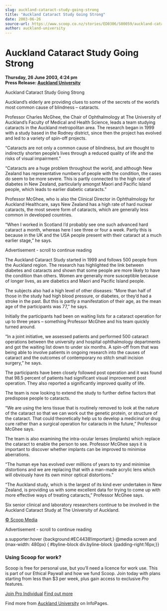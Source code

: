 ```yaml
---
slug: auckland-cataract-study-going-strong
title: "Auckland Cataract Study Going Strong"
date: 2003-06-26
source-url: https://www.scoop.co.nz/stories/ED0306/S00059/auckland-cataract-study-going-strong.htm
author: auckland-university
---
```

Auckland Cataract Study Going Strong
====================================

**Thursday, 26 June 2003, 4:24 pm**  
**Press Release: [Auckland University](https://info.scoop.co.nz/Auckland_University)**

  
Auckland Cataract Study Going Strong

Auckland’s elderly are providing clues to some of the secrets of the world’s most common cause of blindness – cataracts.

Professor Charles McGhee, the Chair of Ophthalmology at The University of Auckland’s Faculty of Medical and Health Science, leads a team studying cataracts in the Auckland metropolitan area. The research began in 1999 with a study based in the Rodney district, since then the project has evolved and led to a variety of spin-off projects.

“Cataracts are not only a common cause of blindness, but are thought to indirectly shorten people’s lives through a reduced quality of life and the risks of visual impairment.”

“Cataracts are a huge problem throughout the world, and although New Zealand has representative numbers of people with the condition, the cases do seem to be more severe. This is partly connected to the high rate of diabetes in New Zealand, particularly amongst Maori and Pacific Island people, which leads to earlier diabetic cataracts.”

Professor McGhee, who is also the Clinical Director in Ophthalmology for Auckland Healthcare, says New Zealand has a high rate of hard nuclear cataracts, the most severe form of cataracts, which are generally less common in developed countries.

“When I worked in Scotland I’d probably see one such advanced hard cataract a month, whereas here I see three or four a week. Partly this is because in the UK and the USA people present with their cataract at a much earlier stage,” he says.

Advertisement - scroll to continue reading





The Auckland Cataract Study started in 1999 and follows 500 people from the Auckland region. The research has highlighted the link between diabetes and cataracts and shown that some people are more likely to have the condition than others. Women are generally more susceptible because of longer lives, as are diabetics and Maori and Pacific Island people.

The subjects also had a high level of other diseases: “More than half of those in the study had high blood pressure, or diabetes, or they’d had a stroke in the past. But this is partly a manifestation of their age, as the mean age of the participants was 77,” he says.

Initially the participants had been on waiting lists for a cataract operation for up to three years – something Professor McGhee and his team quickly turned around.

“In a joint initiative, we assessed patients and performed 500 cataract operations between the university and hospital ophthalmology departments and got the waiting list down to under six months. A spin-off from that was being able to involve patients in ongoing research into the causes of cataract and the outcomes of contemporary no stitch small incision surgery,” he says.

The participants have been closely followed post operation and it was found that 98.5 percent of patients had significant visual improvement post operation. They also reported a significantly improved quality of life.

The team is now looking to extend the study to further define factors that predispose people to cataracts.

“We are using the lens tissue that is routinely removed to look at the nature of the cataract so that we can work out the genetic protein, or structure of the cataract. That could theoretically help us to develop a medicinal or drug cure rather than a surgical operation for cataracts in the future,” Professor McGhee says.

The team is also examining the intra-ocular lenses (implants) which replace the cataract to enable the person to see. Professor McGhee says it is important to discover whether implants can be improved to minimise aberrations.

“The human eye has evolved over millions of years to try and minimise distortions and we are replacing that with a man-made acrylic lens which will obviously have its own minor optical distortions.”

“The Auckland study, which is the largest of its kind ever undertaken in New Zealand, is providing us with some excellent data for trying to come up with more effective ways of treating cataracts,” Professor McGhee says.

Six senior clinical and laboratory researchers continue to be involved in the Auckland Cataract Study at The University of Auckland.  

[© Scoop Media](http://www.scoop.co.nz/about/terms.html)  

Advertisement - scroll to continue reading



a.supporter:hover {background:#EC4438!important;} @media screen and (max-width: 480px) { #byline-block div.byline-block {padding-right:16px;}}

### Using Scoop for work?

Scoop is free for personal use, but you’ll need a licence for work use. This is part of our Ethical Paywall and how we fund Scoop. Join today with plans starting from less than $3 per week, plus gain access to exclusive _Pro_ features.  
  
[Join Pro Individual](https://pro.scoop.co.nz/Individual/?from=ProIn24) [Find out more](https://pro.scoop.co.nz/using-scoop-for-work/?from=ProIn24)

Find more from [Auckland University](https://info.scoop.co.nz/Auckland_University) on InfoPages.